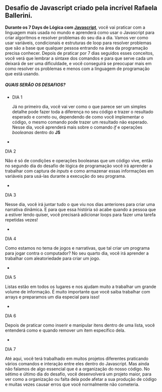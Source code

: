 ## Desafio de Javascript criado pela incrível Rafaela Ballerini.

**Durante os 7 Days de Lógica com [Javascript](https://7daysofcode.io/matricula/logica-programacao)**, você vai praticar com a linguagem mais usada no mundo e aprenderá como usar o Javascript para criar algoritmos e resolver problemas do seu dia a dia. Vamos ver como usar variáveis, condicionais e estruturas de loop para resolver problemas que são a base que qualquer pessoa entrando na área da programação precisa conhecer. Depois de praticar por 7 dias seguidos esses conceitos, você verá que lembrar a sintaxe dos comandos e para que serve cada um deixará de ser uma dificuldade, e você conseguirá se preocupar mais em como resolver os problemas e menos com a linguagem de programação que está usando.

##### QUAIS SERÃO OS DESAFIOS?

- DIA 1

  Já no primeiro dia, você vai ver como o que parece ser um simples detalhe pode fazer toda a diferença no seu código e trazer o resultado esperado e correto ou, dependendo de como você implementar o código, o mesmo comando pode trazer um resultado não esperado. Nesse dia, você aprenderá mais sobre o comando *if* e operações *booleanas* dentro do **JS**

- 

  DIA 2

  Não é só de condições e operações booleanas que um código vive, então no segundo dia do desafio de lógica de programação você irá aprender a trabalhar com captura de *inputs* e como armazenar essas informações em variáveis para usá-las durante a execução do seu programa.

- 

  DIA 3

  Nesse dia, você irá juntar tudo o que viu nos dias anteriores para criar uma narrativa dinâmica. E para que essa história só acabe quando a pessoa que a estiver lendo quiser, você precisará adicionar loops para fazer uma tarefa repetidas vezes!

- 

  DIA 4

  Como estamos no tema de jogos e narrativas, que tal criar um programa para jogar contra o computador? No seu quarto dia, você irá aprender a trabalhar com aleatoriedade para criar um jogo.

- 

  DIA 5

  Listas estão em todos os lugares e nos ajudam muito a trabalhar um grande volume de informação. É muito importante que você saiba trabalhar com arrays e preparamos um dia especial para isso!

- 

  DIA 6

  Depois de praticar como inserir e manipular itens dentro de uma lista, você entenderá como e quando remover um item específico dela.

- 

  DIA 7

  Até aqui, você terá trabalhado em muitos projetos diferentes praticando vários comandos e interação entre eles dentro do Javascript. Mas ainda não falamos de algo essencial que é a organização do nosso código. No sétimo e último dia do desafio, você desenvolverá um projeto maior, para ver como a organização ou falta dela pode afetar a sua produção de código e muitas vezes causar erros que você normalmente não cometeria.